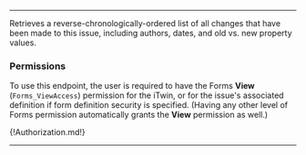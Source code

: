 ---

Retrieves a reverse-chronologically-ordered list of all changes that have been made to this issue, including authors, dates, and old vs. new property values.

### Permissions

To use this endpoint, the user is required to have the Forms **View** (`Forms_ViewAccess`) permission for the iTwin, or for the issue's associated definition if form definition security is specified. (Having any other level of Forms permission automatically grants the **View** permission as well.)

{!Authorization.md!}

---